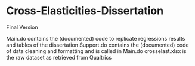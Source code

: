 # Cross-Elasticities-Dissertation
Final Version

Main.do contains the (documented) code to replicate regressions results and tables of the dissertation
Support.do contains the (documented) code of data cleaning and formatting and is called in Main.do
crosselast.xlsx is the raw dataset as retrieved from Qualtrics
